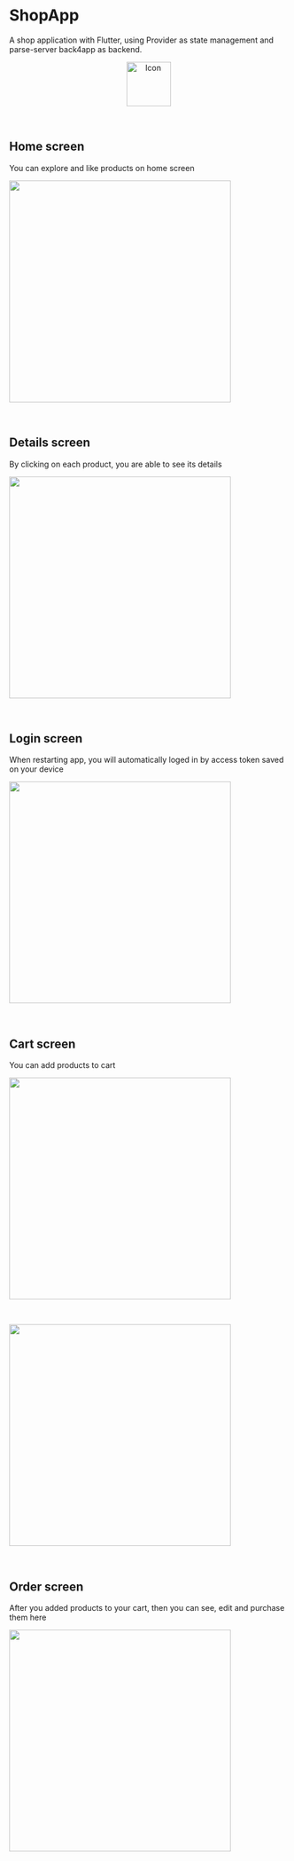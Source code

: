 # ShopApp
A shop application with Flutter, using Provider as state management and parse-server back4app as backend.

<div align="center">
  <a>
    <img src="screenshots/logo.png" alt="Icon" width="80" height="80">
  </a>
</div>

<p>&nbsp;</p>

## Home screen
You can explore and like products on home screen
<p></p>
<img src="screenshots/home.png" width="400">
<p>&nbsp;</p>

## Details screen
By clicking on each product, you are able to see its details
<p></p>
<img src="screenshots/detail.png" width="400">
<p>&nbsp;</p>

## Login screen
When restarting app, you will automatically loged in by access token saved on your device
<p></p>
<img src="screenshots/login.png" width="400">
<p>&nbsp;</p>

## Cart screen
You can add products to cart
<p></p>
<img src="screenshots/cart_emply.png" width="400">
<p>&nbsp;</p>
<p></p>
<img src="screenshots/cart.png" width="400">
<p>&nbsp;</p>

## Order screen
After you added products to your cart, then you can see, edit and purchase them here
<p></p>
<img src="screenshots/order.png" width="400">
<p>&nbsp;</p>
